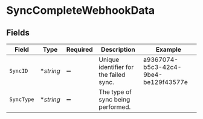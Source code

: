 # SyncCompleteWebhookData


## Fields

| Field                                  | Type                                   | Required                               | Description                            | Example                                |
| -------------------------------------- | -------------------------------------- | -------------------------------------- | -------------------------------------- | -------------------------------------- |
| `SyncID`                               | **string*                              | :heavy_minus_sign:                     | Unique identifier for the failed sync. | a9367074-b5c3-42c4-9be4-be129f43577e   |
| `SyncType`                             | **string*                              | :heavy_minus_sign:                     | The type of sync being performed.      |                                        |